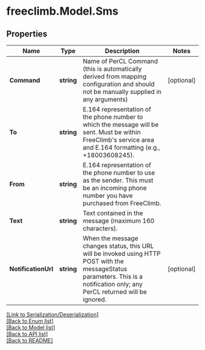 # freeclimb.Model.Sms


## Properties

Name | Type | Description | Notes
------------ | ------------- | ------------- | -------------
**Command** | **string** | Name of PerCL Command (this is automatically derived from mapping configuration and should not be manually supplied in any arguments) | [optional] 
**To** | **string** | E.164 representation of the phone number to which the message will be sent. Must be within FreeClimb&#39;s service area and E.164 formatting (e.g., +18003608245). | 
**From** | **string** | E.164 representation of the phone number to use as the sender. This must be an incoming phone number you have purchased from FreeClimb. | 
**Text** | **string** | Text contained in the message (maximum 160 characters). | 
**NotificationUrl** | **string** | When the message changes status, this URL will be invoked using HTTP POST with the messageStatus parameters. This is a notification only; any PerCL returned will be ignored. | [optional] 

[[Link to Serialization/Deserialization]](../README.md#documentation-for-serialization-deserialization)<br /> 
[[Back to Enum list]](../README.md#documentation-for-enums)<br /> 
[[Back to Model list]](../README.md#documentation-for-models)<br /> 
[[Back to API list]](../README.md#documentation-for-api-endpoints) <br /> 
[[Back to README]](../README.md) <br /> 
